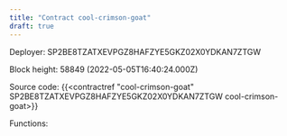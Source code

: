 ```yaml
---
title: "Contract cool-crimson-goat"
draft: true
---
```

Deployer: SP2BE8TZATXEVPGZ8HAFZYE5GKZ02X0YDKAN7ZTGW


 



Block height: 58849 (2022-05-05T16:40:24.000Z)

Source code: {{<contractref "cool-crimson-goat" SP2BE8TZATXEVPGZ8HAFZYE5GKZ02X0YDKAN7ZTGW cool-crimson-goat>}}

Functions:


